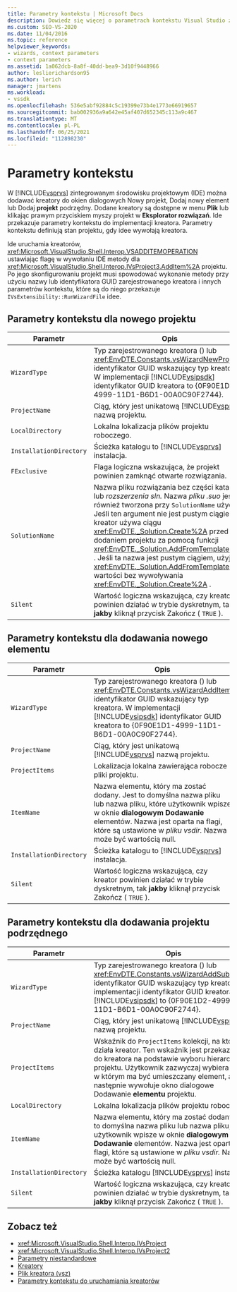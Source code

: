 ```yaml
---
title: Parametry kontekstu | Microsoft Docs
description: Dowiedz się więcej o parametrach kontekstu Visual Studio zintegrowanym środowisku projektowym (IDE), które definiują stan projektu podczas dodawania lub implementowania kreatora.
ms.custom: SEO-VS-2020
ms.date: 11/04/2016
ms.topic: reference
helpviewer_keywords:
- wizards, context parameters
- context parameters
ms.assetid: 1a062dcb-8a8f-40dd-bea9-3d10f9448966
author: leslierichardson95
ms.author: lerich
manager: jmartens
ms.workload:
- vssdk
ms.openlocfilehash: 536e5abf92884c5c19399e73b4e1773e66919657
ms.sourcegitcommit: bab002936a9a642e45af407d652345c113a9c467
ms.translationtype: MT
ms.contentlocale: pl-PL
ms.lasthandoff: 06/25/2021
ms.locfileid: "112898230"
---
```

# <a name="context-parameters"></a>Parametry kontekstu
W [!INCLUDE[vsprvs](../../code-quality/includes/vsprvs_md.md)] zintegrowanym środowisku projektowym (IDE) można dodawać kreatory do okien dialogowych Nowy projekt, Dodaj nowy element lub Dodaj **projekt** podrzędny. Dodane kreatory są dostępne w menu **Plik** lub klikając prawym przyciskiem myszy projekt w **Eksplorator rozwiązań**. Ide przekazuje parametry kontekstu do implementacji kreatora. Parametry kontekstu definiują stan projektu, gdy idee wywołają kreatora.

 Ide uruchamia kreatorów, <xref:Microsoft.VisualStudio.Shell.Interop.VSADDITEMOPERATION> ustawiając flagę w wywołaniu IDE metody dla <xref:Microsoft.VisualStudio.Shell.Interop.IVsProject3.AddItem%2A> projektu. Po jego skonfigurowaniu projekt musi spowodować wykonanie metody przy użyciu nazwy lub identyfikatora GUID zarejestrowanego kreatora i innych parametrów kontekstu, które są do niego przekazuje `IVsExtensibility::RunWizardFile` idee.

## <a name="context-parameters-for-new-project"></a>Parametry kontekstu dla nowego projektu

| Parametr | Opis |
|-------------------------| - |
| `WizardType` | Typ zarejestrowanego kreatora () lub <xref:EnvDTE.Constants.vsWizardNewProject> identyfikator GUID wskazujący typ kreatora. W implementacji [!INCLUDE[vsipsdk](../../extensibility/includes/vsipsdk_md.md)] identyfikator GUID kreatora to {0F90E1D0-4999-11D1-B6D1-00A0C90F2744}. |
| `ProjectName` | Ciąg, który jest unikatową [!INCLUDE[vsprvs](../../code-quality/includes/vsprvs_md.md)] nazwą projektu. |
| `LocalDirectory` | Lokalna lokalizacja plików projektu roboczego. |
| `InstallationDirectory` | Ścieżka katalogu to [!INCLUDE[vsprvs](../../code-quality/includes/vsprvs_md.md)] instalacja. |
| `FExclusive` | Flaga logiczna wskazująca, że projekt powinien zamknąć otwarte rozwiązania. |
| `SolutionName` | Nazwa pliku rozwiązania bez części katalogu lub *rozszerzenia sln.* Nazwa *pliku .suo* jest również tworzona przy `SolutionName` użyciu . Jeśli ten argument nie jest pustym ciągiem, kreator używa ciągu <xref:EnvDTE._Solution.Create%2A> przed dodaniem projektu za pomocą funkcji <xref:EnvDTE._Solution.AddFromTemplate%2A> . Jeśli ta nazwa jest pustym ciągiem, użyj <xref:EnvDTE._Solution.AddFromTemplate%2A> wartości bez wywoływania <xref:EnvDTE._Solution.Create%2A> . |
| `Silent` | Wartość logiczna wskazująca, czy kreator powinien działać w trybie dyskretnym, tak **jakby** kliknął przycisk Zakończ ( `TRUE` ). |

## <a name="context-parameters-for-add-new-item"></a>Parametry kontekstu dla dodawania nowego elementu

| Parametr | Opis |
|-------------------------| - |
| `WizardType` | Typ zarejestrowanego kreatora () lub <xref:EnvDTE.Constants.vsWizardAddItem> identyfikator GUID wskazujący typ kreatora. W implementacji [!INCLUDE[vsipsdk](../../extensibility/includes/vsipsdk_md.md)] identyfikator GUID kreatora to {0F90E1D1-4999-11D1-B6D1-00A0C90F2744}. |
| `ProjectName` | Ciąg, który jest unikatową [!INCLUDE[vsprvs](../../code-quality/includes/vsprvs_md.md)] nazwą projektu. |
| `ProjectItems` | Lokalizacja lokalna zawierająca robocze pliki projektu. |
| `ItemName` | Nazwa elementu, który ma zostać dodany. Jest to domyślna nazwa pliku lub nazwa pliku, które użytkownik wpisze w oknie **dialogowym Dodawanie** elementów. Nazwa jest oparta na flagi, które są ustawione w *pliku vsdir.* Nazwa może być wartością null. |
| `InstallationDirectory` | Ścieżka katalogu to [!INCLUDE[vsprvs](../../code-quality/includes/vsprvs_md.md)] instalacja. |
| `Silent` | Wartość logiczna wskazująca, czy kreator powinien działać w trybie dyskretnym, tak **jakby** kliknął przycisk Zakończ ( `TRUE` ). |

## <a name="context-parameters-for-add-sub-project"></a>Parametry kontekstu dla dodawania projektu podrzędnego

| Parametr | Opis |
|-------------------------| - |
| `WizardType` | Typ zarejestrowanego kreatora () lub <xref:EnvDTE.Constants.vsWizardAddSubProject> identyfikator GUID wskazujący typ kreatora. W implementacji identyfikator GUID kreatora [!INCLUDE[vsipsdk](../../extensibility/includes/vsipsdk_md.md)] to {0F90E1D2-4999-11D1-B6D1-00A0C90F2744}. |
| `ProjectName` | Ciąg, który jest unikatową [!INCLUDE[vsprvs](../../code-quality/includes/vsprvs_md.md)] nazwą projektu. |
| `ProjectItems` | Wskaźnik do `ProjectItems` kolekcji, na której działa kreator. Ten wskaźnik jest przekazywany do kreatora na podstawie wyboru hierarchii projektu. Użytkownik zazwyczaj wybiera folder, w którym ma być umieszczany element, a następnie wywołuje okno dialogowe Dodawanie **elementu** projektu. |
| `LocalDirectory` | Lokalna lokalizacja plików projektu roboczego. |
| `ItemName` | Nazwa elementu, który ma zostać dodany. Jest to domyślna nazwa pliku lub nazwa pliku, które użytkownik wpisze w oknie **dialogowym Dodawanie** elementów. Nazwa jest oparta na flagi, które są ustawione w *pliku vsdir.* Nazwa może być wartością null. |
| `InstallationDirectory` | Ścieżka katalogu [!INCLUDE[vsprvs](../../code-quality/includes/vsprvs_md.md)] instalacji. |
| `Silent` | Wartość logiczna wskazująca, czy kreator powinien działać w trybie dyskretnym, tak **jakby** kliknął przycisk Zakończ ( `TRUE` ). |

## <a name="see-also"></a>Zobacz też
- <xref:Microsoft.VisualStudio.Shell.Interop.IVsProject>
- <xref:Microsoft.VisualStudio.Shell.Interop.IVsProject2>
- [Parametry niestandardowe](../../extensibility/internals/custom-parameters.md)
- [Kreatory](../../extensibility/internals/wizards.md)
- [Plik kreatora (vsz)](../../extensibility/internals/wizard-dot-vsz-file.md)
- [Parametry kontekstu do uruchamiania kreatorów](/previous-versions/tz690efs(v=vs.140))